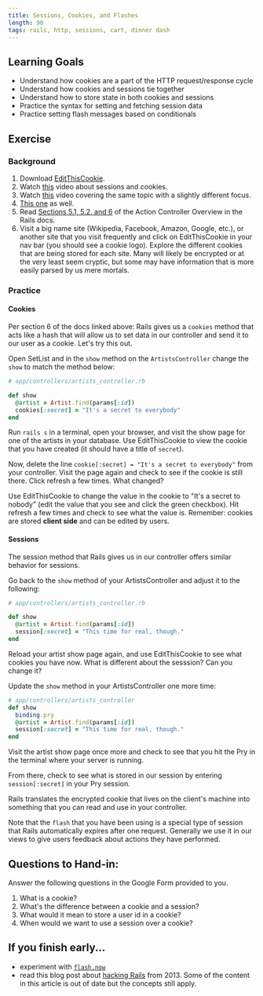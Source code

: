 ```yaml
---
title: Sessions, Cookies, and Flashes
length: 90
tags: rails, http, sessions, cart, dinner dash
---
```


## Learning Goals

* Understand how cookies are a part of the HTTP request/response cycle
* Understand how cookies and sessions tie together
* Understand how to store state in both cookies and sessions
* Practice the syntax for setting and fetching session data
* Practice setting flash messages based on conditionals

## Exercise

### Background

1. Download [EditThisCookie](https://chrome.google.com/webstore/detail/editthiscookie/fngmhnnpilhplaeedifhccceomclgfbg).
1. Watch [this](https://youtu.be/64veb6tKTm0) video about sessions and cookies.
1. Watch [this](https://youtu.be/xdH9zsW1CK0) video covering the same topic with a slightly different focus.
1. [This one](https://youtu.be/IPQhME1UYQU) as well.
1. Read [Sections 5.1, 5.2, and 6](http://guides.rubyonrails.org/action_controller_overview.html) of the Action Controller Overview in the Rails docs.
1. Visit a big name site (Wikipedia, Facebook, Amazon, Google, etc.), or another site that you visit frequently and click on EditThisCookie in your nav bar (you should see a cookie logo). Explore the different cookies that are being stored for each site. Many will likely be encrypted or at the very least seem cryptic, but some may have information that is more easily parsed by us mere mortals.

### Practice

#### Cookies

Per section 6 of the docs linked above: Rails gives us a `cookies` method that acts like a hash that will allow us to set data in our controller and send it to our user as a cookie. Let's try this out.

Open SetList and in the `show` method on the `ArtistsController` change the `show` to match the method below:

```ruby
# app/controllers/artists_controller.rb

def show
  @artist = Artist.find(params[:id])
  cookies[:secret] = "It's a secret to everybody"
end
```

Run `rails s` in a terminal, open your browser, and visit the show page for one of the artists in your database. Use EditThisCookie to view the cookie that you have created (it should have a title of `secret`).

Now, delete the line `cookie[:secret] = "It's a secret to everybody"` from your controller. Visit the page again and check to see if the cookie is still there. Click refresh a few times. What changed?

Use EditThisCookie to change the value in the cookie to "It's a secret to nobody" (edit the value that you see and click the green checkbox). Hit refresh a few times and check to see what the value is. Remember: cookies are stored **client side** and can be edited by users.

#### Sessions

The session method that Rails gives us in our controller offers similar behavior for sessions.

Go back to the `show` method of your ArtistsController and adjust it to the following:

```ruby
# app/controllers/artists_controller.rb

def show
  @artist = Artist.find(params[:id])
  session[:secret] = "This time for real, though."
end
```

Reload your artist show page again, and use EditThisCookie to see what cookies you have now. What is different about the sesssion? Can you change it?

Update the `show` method in your ArtistsController one more time:

```ruby
# app/controllers/artists_controller
def show
  binding.pry
  @artist = Artist.find(params[:id])
  session[:secret] = "This time for real, though."
end
```

Visit the artist show page once more and check to see that you hit the Pry in the terminal where your server is running.

From there, check to see what is stored in our session by entering `session[:secret]` in your Pry session.

Rails translates the encrypted cookie that lives on the client's machine into something that you can read and use in your controller.

Note that the `flash` that you have been using is a special type of session that Rails automatically expires after one request. Generally we use it in our views to give users feedback about actions they have performed.

## Questions to Hand-in:

Answer the following questions in the Google Form provided to you.

1. What is a cookie?
1. What's the difference between a cookie and a session?
1. What would it mean to store a user id in a cookie?
1. When would we want to use a session over a cookie?


## If you finish early...

* experiment with [`flash.now`](http://guides.rubyonrails.org/action_controller_overview.html#flash-now)
* read this blog post about [hacking Rails](http://robertheaton.com/2013/07/22/how-to-hack-a-rails-app-using-its-secret-token/) from 2013. Some of the content in this article is out of date but the concepts still apply.

